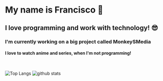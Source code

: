 # My name is Francisco 👏

## I love programming and work with technology! 😎

### I'm currently working on a big project called MonkeySMedia

#### I love to watch anime and series, when I'm not programming!

<br />

![Top Langs](https://github-readme-stats.vercel.app/api/top-langs/?username=ProgramingIsTheFuture&layout=compact&theme=dark&hide=PHP)
![github stats](https://github-readme-stats.vercel.app/api?username=ProgramingIsTheFuture&show_icons=true&theme=dark)
